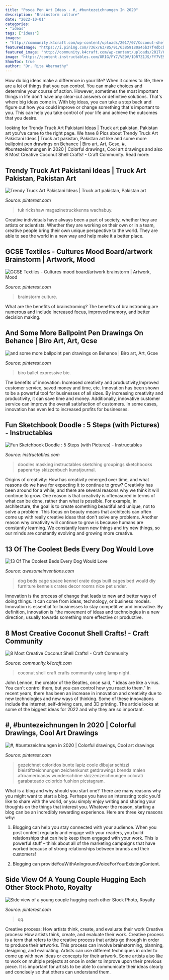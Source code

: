 ```yaml
---
title: "Posca Pen Art Ideas - #, #buntezeichnungen In 2020"
description: "Brainstorm culture"
date: "2022-10-01"
categories:
- "ideas"
tags: ["ideas"]
images:
- "http://community.k4craft.com/wp-content/uploads/2017/07/Coconut-shell-night-lamp-3.jpg"
featuredImage: "https://i.pinimg.com/736x/63/85/91/63859180a45b37f4dbcbdbaed2098fb1.jpg"
featured_image: "http://community.k4craft.com/wp-content/uploads/2017/07/Coconut-shell-night-lamp-3.jpg"
image: "https://content.instructables.com/ORIG/FY7/VE9V/IDR7Z1JS/FY7VE9VIDR7Z1JS.jpg?auto=webp&amp;frame=1"
ShowToc: true
author: "Dr. Rita Abernathy"
---
```



How do big ideas make a difference in your life?
When it comes to life, there are a lot of things that you can control. You can make choices and determine your course of action. However, sometimes the most important things in life don't have any clear-cut answers or definitive solutions. That's where big ideas come in. With big ideas, you can take a step back and figure out how you could improve or change something that's important to you. This can help you take control of your life and achieve the outcomes that you desire.

	

		
looking for Trendy Truck Art Pakistani Ideas | Truck art pakistan, Pakistan art you've came to the right page. We have 8 Pics about Trendy Truck Art Pakistani Ideas | Truck art pakistan, Pakistan art like and some more ballpoint pen drawings on Behance | Biro art, Art, Gcse, #, #buntezeichnungen in 2020 | Colorful drawings, Cool art drawings and also 8 Most Creative Coconut Shell Crafts! - Craft Community. Read more:
		
    
## Trendy Truck Art Pakistani Ideas | Truck Art Pakistan, Pakistan Art

<img loading=lazy src="https://i.pinimg.com/736x/c6/27/7b/c6277b82ce320c46aee89617f040200c.jpg" onerror="this.onerror=null;this.src='https://tse4.mm.bing.net/th?id=OIP.haLeKZ50lXKrzHJPWkH_cAAAAA&amp;pid=15.1';" alt="Trendy Truck Art Pakistani Ideas | Truck art pakistan, Pakistan art">

_Source: pinterest.com_

>tuk rickshaw magazinetruckkenna wachabuy. 

	

Creative individuals have always been a part of society, whether they are artists or scientists. Whether they are working on their own or in a team, creative people bring their own unique perspective to the world. They are able to see the world in a new way and help make it a better place.

    
## GCSE Textiles - Cultures Mood Board/artwork Brainstorm | Artwork, Mood

<img loading=lazy src="https://i.pinimg.com/736x/74/c3/63/74c36366dd8095b96d7197b9ea0049e9.jpg" onerror="this.onerror=null;this.src='https://tse2.mm.bing.net/th?id=OIP.dLscECuucB6aQNKmXKICwwHaFj&amp;pid=15.1';" alt="GCSE Textiles - Cultures mood board/artwork brainstorm | Artwork, Mood">

_Source: pinterest.com_

>brainstorm culture. 

	

What are the benefits of brainstroming?
The benefits of brainstroming are numerous and include increased focus, improved memory, and better decision making.

    
## And Some More Ballpoint Pen Drawings On Behance | Biro Art, Art, Gcse

<img loading=lazy src="https://i.pinimg.com/736x/d0/bc/a5/d0bca5e262e5a236223c3b380817634e.jpg" onerror="this.onerror=null;this.src='https://tse2.mm.bing.net/th?id=OIP.dp7TEig0PxmwcDFMCjK1twHaLj&amp;pid=15.1';" alt="and some more ballpoint pen drawings on Behance | Biro art, Art, Gcse">

_Source: pinterest.com_

>biro ballet expressive bic. 

	

The benefits of innovation: Increased creativity and productivity,Improved customer service, saved money and time, etc.
Innovation has been shown to be a powerful tool for businesses of all sizes. By increasing creativity and productivity, it can save time and money. Additionally, innovative customer service can improve the overall satisfaction of customers. In some cases, innovation has even led to increased profits for businesses.

    
## Fun Sketchbook Doodle : 5 Steps (with Pictures) - Instructables

<img loading=lazy src="https://content.instructables.com/ORIG/FY7/VE9V/IDR7Z1JS/FY7VE9VIDR7Z1JS.jpg?auto=webp&amp;frame=1" onerror="this.onerror=null;this.src='https://tse4.mm.bing.net/th?id=OIP.WZGonhxOLC36oJRQB41hMQHaJ4&amp;pid=15.1';" alt="Fun Sketchbook Doodle : 5 Steps (with Pictures) - Instructables">

_Source: instructables.com_

>doodles masking instructables sketching groupings sketchbooks paperartsy skizzenbuch kunstjournal. 

	

Origins of creativity: How has creativity emerged over time, and what reasons do we have for expecting it to continue to grow?
Creativity has been around for a while, and there are several reasons why we think it will continue to grow. One reason is that creativity is oftenasured in terms of what can be done, rather than what is possible. For example, in architecture, the goal is to create something beautiful and unique, not to solve a problem. This focus on beauty means that architects can often come up with really creative ideas that don't solve any problems. Another reason why creativity will continue to grow is because humans are constantly learning. We constantly learn new things and try new things, so our minds are constantly evolving and growing more creative.

    
## 13 Of The Coolest Beds Every Dog Would Love

<img loading=lazy src="http://www.awesomeinventions.com/wp-content/uploads/2015/02/dog-cage-space.jpg" onerror="this.onerror=null;this.src='https://tse4.mm.bing.net/th?id=OIP.n3GDBeAyCpiMOwHI9y3ALwEXDf&amp;pid=15.1';" alt="13 Of The Coolest Beds Every Dog Would Love">

_Source: awesomeinventions.com_

>dog beds cage space kennel crate dogs built cages bed would diy furniture kennels crates decor rooms nice pet under. 

	

Innovation is the process of change that leads to new and better ways of doing things. It can come from ideas, technology, or business models. Innovation is essential for businesses to stay competitive and innovative. By definition, innovation is “the movement of ideas and technologies in a new direction, usually towards something more effective or productive.

    
## 8 Most Creative Coconut Shell Crafts! - Craft Community

<img loading=lazy src="http://community.k4craft.com/wp-content/uploads/2017/07/Coconut-shell-night-lamp-3.jpg" onerror="this.onerror=null;this.src='https://tse2.mm.bing.net/th?id=OIP.8uCXgY4HZ7I-W1ZXHfyNAQHaNK&amp;pid=15.1';" alt="8 Most Creative Coconut Shell Crafts! - Craft Community">

_Source: community.k4craft.com_

>coconut shell craft crafts community using lamp night. 

	

John Lennon, the creator of the Beatles, once said, " ideas are like a virus. You can't control them, but you can control how you react to them." In recent years, there has been an increase in innovation and creativity due to new technologies and new ways of thinking. Some of these innovations include the internet, self-driving cars, and 3D printing. The article looks at some of the biggest ideas for 2022 and why they are so important.

    
## #, #buntezeichnungen In 2020 | Colorful Drawings, Cool Art Drawings

<img loading=lazy src="https://i.pinimg.com/736x/39/2a/81/392a81c067c0dd0718b0c49b24a5ab3d.jpg" onerror="this.onerror=null;this.src='https://tse4.mm.bing.net/th?id=OIP.CN2O-W4bNg8t5B07Ykg-qQHaJ4&amp;pid=15.1';" alt="#, #buntezeichnungen in 2020 | Colorful drawings, Cool art drawings">

_Source: pinterest.com_

>gezeichnet coloridos bunte lapiz coole dibujar schizzi bleistiftzeichnungen zeichenkunst getdrawings brenda malen afroamericanas wunderschöne skizzenzeichnungen colorati garabateado colorido fushion picstagram. 

	

What is a blog and why should you start one?
There are many reasons why you might want to start a blog. Perhaps you have an interesting topic you’d like to share with the world, or you simply enjoy writing and sharing your thoughts on the things that interest you. Whatever the reason, starting a blog can be an incredibly rewarding experience. Here are three key reasons why: 
1) Blogging can help you stay connected with your audience. When you post content regularly and engage with your readers, you build relationships that can help keep them engaged with your work. This is powerful stuff – think about all of the marketing campaigns that have worked because of strong relationships between brands and their customers! 

2) Blogging can provideYouWithAnIngroundVoiceForYourExistingContent.

    
## Side View Of A Young Couple Hugging Each Other Stock Photo, Royalty

<img loading=lazy src="https://i.pinimg.com/736x/63/85/91/63859180a45b37f4dbcbdbaed2098fb1.jpg" onerror="this.onerror=null;this.src='https://tse2.mm.bing.net/th?id=OIP.H2QwXy45luGByJO7tbqgCgHaK2&amp;pid=15.1';" alt="Side view of a young couple hugging each other Stock Photo, Royalty">

_Source: pinterest.com_

>qq. 

	

Creative process: How artists think, create, and evaluate their work
Creative process: How artists think, create, and evaluate their work.
Creative process is a term that refers to the creative process that artists go through in order to produce their artworks. This process can involve brainstorming, planning, designing, and evaluating. Artists can use different techniques in order to come up with new ideas or concepts for their artwork. Some artists also like to work on multiple projects at once in order to improve upon their previous piece. It is important for artists to be able to communicate their ideas clearly and concisely so that others can understand them.


